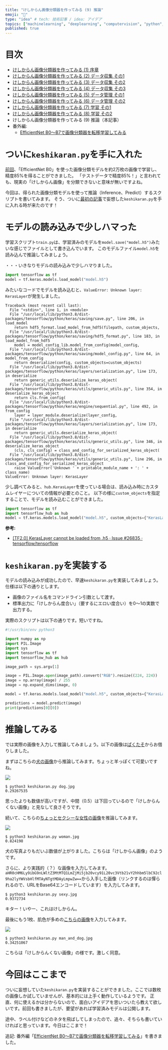 ```yaml
---
title: "けしからん画像分類器を作ってみる (9) 推論"
emoji: "👙"
type: "idea" # tech: 技術記事 / idea: アイデア
topics: ["machinelearning", "deeplearning", "computervision", "python", "keras"]
published: true
---
```


# 目次

* [けしからん画像分類器を作ってみる (1) 序章](202102-pornography-classifier-1)
* [けしからん画像分類器を作ってみる (2) データ収集 その1](202102-pornography-classifier-2)
* [けしからん画像分類器を作ってみる (3) データ収集 その2](202102-pornography-classifier-3)
* [けしからん画像分類器を作ってみる (4) データ収集 その3](202103-pornography-classifier-4)
* [けしからん画像分類器を作ってみる (5) データ管理 その1](202103-pornography-classifier-5)
* [けしからん画像分類器を作ってみる (6) データ管理 その2](202103-pornography-classifier-6)
* [けしからん画像分類器を作ってみる (7) 学習 その1](202104-pornography-classifier-7)
* [けしからん画像分類器を作ってみる (8) 学習 その2](202104-pornography-classifier-8)
* けしからん画像分類器を作ってみる (9) 推論（本記事）
* 番外編:
    * [EfficientNet B0〜B7で画像分類器を転移学習してみる](202104-efficientnet)

# ついに`keshikaran.py`を手に入れた

[前回](202104-pornography-classifier-8)、「EfficientNet B0」を使った画像分類モデルを約2万枚の画像で学習し、精度85%を得ることができました。
「テストデータで精度85%！」と言われても、現実の「けしからん画像」を分類できないと意味が無いですよね。

今回は、得られた画像分類モデルを使って推論（Inference、Predict）するスクリプトを書いてみます。
そう、ついに[最初の記事](202102-pornography-classifier-1)で妄想した`keshikaran.py`を手に入れる時が来たのです！

# モデルの読み込みで少しハマった

学習スクリプト`train.py`は、学習済みのモデルを`model.save("model.h5")`みたいな感じでファイルとして書き込んでいます。
このモデルファイル`model.h5`を読み込んで推論してみましょう。

・・・いきなりモデルの読み込みで少しハマりました。

```py
import tensorflow as tf
model = tf.keras.models.load_model("model.h5")
```

みたいなコードでモデルを読み込むと、`ValueError: Unknown layer: KerasLayer`が発生しました。

```
Traceback (most recent call last):
  File "<stdin>", line 1, in <module>
  File "/usr/local/lib/python3.8/dist-packages/tensorflow/python/keras/saving/save.py", line 206, in load_model
    return hdf5_format.load_model_from_hdf5(filepath, custom_objects,
  File "/usr/local/lib/python3.8/dist-packages/tensorflow/python/keras/saving/hdf5_format.py", line 183, in load_model_from_hdf5
    model = model_config_lib.model_from_config(model_config,
  File "/usr/local/lib/python3.8/dist-packages/tensorflow/python/keras/saving/model_config.py", line 64, in model_from_config
    return deserialize(config, custom_objects=custom_objects)
  File "/usr/local/lib/python3.8/dist-packages/tensorflow/python/keras/layers/serialization.py", line 173, in deserialize
    return generic_utils.deserialize_keras_object(
  File "/usr/local/lib/python3.8/dist-packages/tensorflow/python/keras/utils/generic_utils.py", line 354, in deserialize_keras_object
    return cls.from_config(
  File "/usr/local/lib/python3.8/dist-packages/tensorflow/python/keras/engine/sequential.py", line 492, in from_config
    layer = layer_module.deserialize(layer_config,
  File "/usr/local/lib/python3.8/dist-packages/tensorflow/python/keras/layers/serialization.py", line 173, in deserialize
    return generic_utils.deserialize_keras_object(
  File "/usr/local/lib/python3.8/dist-packages/tensorflow/python/keras/utils/generic_utils.py", line 346, in deserialize_keras_object
    (cls, cls_config) = class_and_config_for_serialized_keras_object(
  File "/usr/local/lib/python3.8/dist-packages/tensorflow/python/keras/utils/generic_utils.py", line 296, in class_and_config_for_serialized_keras_object
    raise ValueError('Unknown ' + printable_module_name + ': ' + class_name)
ValueError: Unknown layer: KerasLayer
```

少し調べてみると、`hub.KerasLayer`を使っている場合は、読み込み時にカスタムレイヤーについての情報が必要とのこと。
以下の様に`custom_objects`を指定することで、モデルを読み込むことができました。

```py
import tensorflow as tf
import tensorflow_hub as hub
model = tf.keras.models.load_model("model.h5", custom_objects={"KerasLayer": hub.KerasLayer})
```

**参考:**

* [[TF2.0] KerasLayer cannot be loaded from .h5 · Issue #26835 · tensorflow/tensorflow](https://github.com/tensorflow/tensorflow/issues/26835)

# `keshikaran.py`を実装する

モデルの読み込みが成功したので、早速`keshikaran.py`を実装してみましょう。仕様は以下の通りとします。

* 画像のファイル名をコマンドライン引数として渡す。
* 標準出力に「けしからん度合い」（要するにエロい度合い）を0〜1の実数で出力する。

実際のスクリプトは以下の通りです。短いですね。

```py:keshikaran.py
#!/usr/bin/env python3

import numpy as np
import PIL.Image
import sys
import tensorflow as tf
import tensorflow_hub as hub

image_path = sys.argv[1]

image = PIL.Image.open(image_path).convert("RGB").resize((224, 224))
image = np.array(image) / 255
image = np.expand_dims(image, 0)

model = tf.keras.models.load_model("model.h5", custom_objects={"KerasLayer": hub.KerasLayer})

predictions = model.predict(image)
print(predictions[0][0])
```

# 推論してみる

では実際の画像を入力して推論してみましょう。以下の画像は[ぱくたそ](https://www.pakutaso.com/)からお借りしました。

まずはこちらの[犬の画像](https://www.pakutaso.com/20170355090post-10833.html)から推論してみます。ちょっと羊っぽくて可愛いですね。

![](https://storage.googleapis.com/zenn-user-upload/8f6nbepxl9as9f5wvurgam5ebsjo)

```
$ python3 keshikaran.py dog.jpg
0.29267535
```

思ったよりも数値が高いですが、中間（0.5）は下回っているので「けしからんくない画像」と見なして良さそうです。

続いて、こちらの[ちょっとセクシーな女性の画像](https://www.pakutaso.com/20200943246post-18368.html)を推論してみます。

![](https://storage.googleapis.com/zenn-user-upload/1c7oyioay8ey5tyqypaj3cgrqd75)

```
$ python3 keshikaran.py woman.jpg
0.824198
```

犬の写真よりもだいぶ数値が上がりました。こちらは「けしからん画像」のようです。

さらに、より実践的（？）な画像を入力してみます。
`aHR0cHM6Ly9ibG9nLWltZ3MtMTQ1LmZjMi5jb20vcy91L20vc3Vtb21vY2hhbm5lbC92cl9ha2lyYWVsbHlfMTAyNTgtMDAyLmpwZw==`から入手した画像（リンクするのは憚られるので、URLをBase64エンコードしています）を入力してみます。

```
$ python3 keshikaran.py sexy.jpg
0.9372734
```

キター！いやー、これはけしからん。

最後にもう1枚、肌色が多めの[こちらの画像](https://www.pakutaso.com/20151207336post-6399.html)を入力してみます。

![](https://storage.googleapis.com/zenn-user-upload/f62658v3db0sqkqbavjx1dtcbp27)

```
$ python3 keshikaran.py man_and_dog.jpg
0.34251067
```

こちらは「けしからんくない画像」の様です。激しく同意。

# 今回はここまで

ついに妄想していた`keshikaran.py`を実装することができました。ここでは数枚の画像しか試していませんが、基本的には上手く動作しているようです。
正直、何に使えるかは分からないので、面白いアイデアを思いついたら教えて欲しいです。前回も書きましたが、要望があれば学習済みモデルは公開します。

途中、ラベル付けなどのネタを飛ばしてしまったので、追々、そちらも書いていければと思っています。今日はここまで！

追記: 番外編「[EfficientNet B0〜B7で画像分類器を転移学習してみる](202104-efficientnet)」を書きました。
